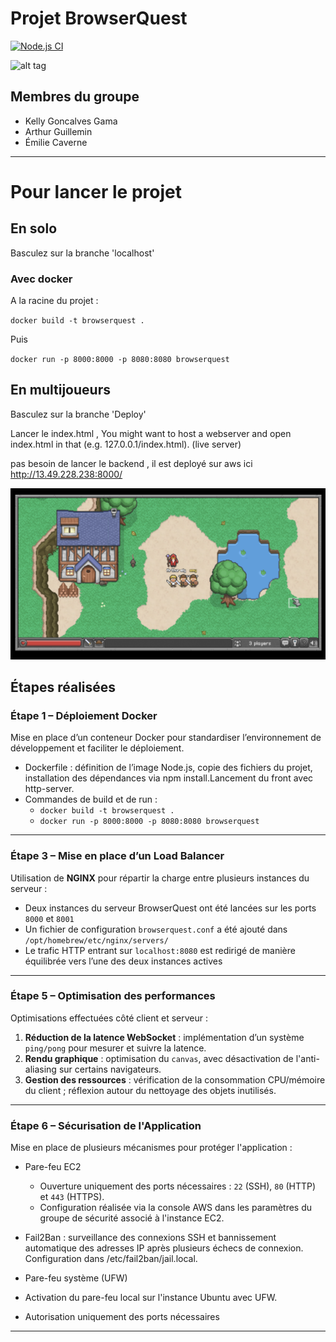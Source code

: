 # Projet BrowserQuest

[![Node.js CI](https://github.com/nenuadrian/BrowserQuest/actions/workflows/node.js.yml/badge.svg)](https://github.com/nenuadrian/BrowserQuest/actions/workflows/node.js.yml)

![alt tag](https://raw.github.com/nenuadrian/BrowserQuest/master/screens/1.png)

## Membres du groupe

- Kelly Goncalves Gama
- Arthur Guillemin
- Émilie Caverne

---
# Pour lancer le projet 

## En solo

Basculez sur la branche 'localhost'
### Avec docker 
A la racine du projet : 

`docker build -t browserquest .`

Puis 

`docker run -p 8000:8000 -p 8080:8080 browserquest`

## En multijoueurs

Basculez sur la branche 'Deploy'

Lancer le index.html , You might want to host a webserver and open index.html in that (e.g. 127.0.0.1/index.html). (live server)

pas besoin de lancer le backend , il est deployé sur aws ici http://13.49.228.238:8000/ 

![alt tag](https://github.com/emilie-caverne/BrowserQuest/blob/main/screens/5.png)


## Étapes réalisées



### Étape 1 – Déploiement Docker

Mise en place d’un conteneur Docker pour standardiser l’environnement de développement et faciliter le déploiement.

- Dockerfile : définition de l’image Node.js, copie des fichiers du projet, installation des dépendances via npm install.Lancement du front avec http-server.
- Commandes de build et de run :
    - `docker build -t browserquest .`
    - `docker run -p 8000:8000 -p 8080:8080 browserquest`
---

### Étape 3 – Mise en place d’un Load Balancer

Utilisation de **NGINX** pour répartir la charge entre plusieurs instances du serveur :

- Deux instances du serveur BrowserQuest ont été lancées sur les ports `8000` et `8001`
- Un fichier de configuration `browserquest.conf` a été ajouté dans `/opt/homebrew/etc/nginx/servers/`
- Le trafic HTTP entrant sur `localhost:8080` est redirigé de manière équilibrée vers l’une des deux instances actives

---

### Étape 5 – Optimisation des performances

Optimisations effectuées côté client et serveur :

1. **Réduction de la latence WebSocket** : implémentation d’un système `ping/pong` pour mesurer et suivre la latence.
2. **Rendu graphique** : optimisation du `canvas`, avec désactivation de l'anti-aliasing sur certains navigateurs.
3. **Gestion des ressources** : vérification de la consommation CPU/mémoire du client ; réflexion autour du nettoyage des objets inutilisés.

---

 ### Étape 6 – Sécurisation de l'Application

Mise en place de plusieurs mécanismes pour protéger l'application :

- Pare-feu EC2
    - Ouverture uniquement des ports nécessaires : `22` (SSH), `80` (HTTP) et `443` (HTTPS).
    - Configuration réalisée via la console AWS dans les paramètres du groupe de sécurité associé à l'instance EC2. 
- Fail2Ban : surveillance des connexions SSH et bannissement automatique des adresses IP après plusieurs échecs de connexion. Configuration dans /etc/fail2ban/jail.local.

- Pare-feu système (UFW)
- Activation du pare-feu local sur l'instance Ubuntu avec UFW.
- Autorisation uniquement des ports nécessaires

---
